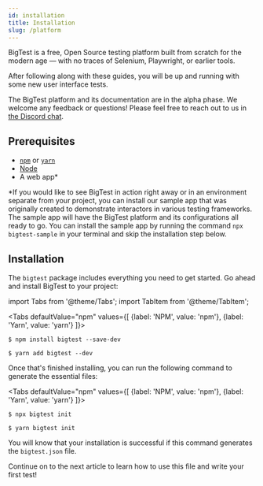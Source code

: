 ```yaml
---
id: installation
title: Installation
slug: /platform
---
```


BigTest is a free, Open Source testing platform built from scratch for the modern age — with no traces of Selenium, Playwright, or earlier tools.

After following along with these guides, you will be up and running with some new user interface tests.

The BigTest platform and its documentation are in the alpha phase. We welcome any feedback or questions! Please feel free to reach out to us in [the Discord chat](https://discord.gg/r6AvtnU).

## Prerequisites
- [`npm`](https://www.npmjs.com/get-npm) or [`yarn`](https://classic.yarnpkg.com/en/docs/install)
- [Node](https://nodejs.org/en/download/releases/)
- A web app*

*If you would like to see BigTest in action right away or in an environment separate from your project, you can install our sample app that was originally created to demonstrate interactors in various testing frameworks. The sample app will have the BigTest platform and its configurations all ready to go. You can install the sample app by running the command `npx bigtest-sample` in your terminal and skip the installation step below.

## Installation

The `bigtest` package includes everything you need to get started. Go ahead and install BigTest to your project:

import Tabs from '@theme/Tabs';
import TabItem from '@theme/TabItem';

<Tabs
  defaultValue="npm"
  values={[
    {label: 'NPM', value: 'npm'},
    {label: 'Yarn', value: 'yarn'}
  ]}>
  <TabItem value="npm">

  ```
  $ npm install bigtest --save-dev
  ```

  </TabItem>
  <TabItem value="yarn">
  
  ```
  $ yarn add bigtest --dev
  ```
  
  </TabItem>
</Tabs>

Once that's finished installing, you can run the following command to generate the essential files:

<Tabs
  defaultValue="npm"
  values={[
    {label: 'NPM', value: 'npm'},
    {label: 'Yarn', value: 'yarn'}
  ]}>
  <TabItem value="npm">

  ```
  $ npx bigtest init
  ```

  </TabItem>
  <TabItem value="yarn">
  
  ```
  $ yarn bigtest init
  ```
  
  </TabItem>
</Tabs>

You will know that your installation is successful if this command generates the `bigtest.json` file.

Continue on to the next article to learn how to use this file and write your first test!
